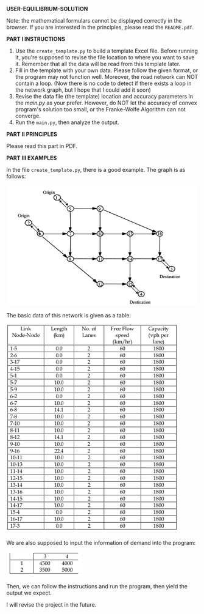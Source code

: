

**USER-EQUILIBRIUM-SOLUTION**

Note: the mathematical formulars cannot be displayed correctly in the browser. If you are interested in the principles, please read the `README.pdf`.

**PART I INSTRUCTIONS**

1. Use the `create_template.py` to build a template Excel file. Before running it, you're supposed to revise the file location to where you want to save it. Remember that all the data will be read from this template later.
2. Fill in the template with your own data. Please follow the given format, or the program may not function well.  Moreover, the road network can NOT contain a loop. (Now there is no code to detect if  there exists a loop in the network graph, but I hope that I could add it soon)
3. Revise the data file (the template) location and accuracy parameters in the *main.py* as your prefer. However, do NOT let the accuracy of convex program's solution too small, or the Franke-Wolfe Algorithm can not converge.
4. Run the `main.py`, then analyze the output.

**PART II PRINCIPLES**

Please read this part in PDF.

**PART III EXAMPLES**

In the file `create_template.py`, there is a good example. The graph is as follows:

![](images_folder/NETWORK.png)

The basic data of this network is given as a table:

![](images_folder/DATA_OF_NETWORK.png)

We are also supposed to input the information of demand into the program:

![](images_folder/DEMAND.png)

Then, we can follow the instructions and run the program, then yield the output we expect.

I will revise the project in the future.
